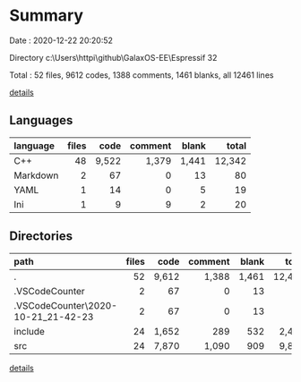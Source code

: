 # Summary

Date : 2020-12-22 20:20:52

Directory c:\Users\httpi\github\GalaxOS-EE\Espressif 32

Total : 52 files,  9612 codes, 1388 comments, 1461 blanks, all 12461 lines

[details](details.md)

## Languages
| language | files | code | comment | blank | total |
| :--- | ---: | ---: | ---: | ---: | ---: |
| C++ | 48 | 9,522 | 1,379 | 1,441 | 12,342 |
| Markdown | 2 | 67 | 0 | 13 | 80 |
| YAML | 1 | 14 | 0 | 5 | 19 |
| Ini | 1 | 9 | 9 | 2 | 20 |

## Directories
| path | files | code | comment | blank | total |
| :--- | ---: | ---: | ---: | ---: | ---: |
| . | 52 | 9,612 | 1,388 | 1,461 | 12,461 |
| .VSCodeCounter | 2 | 67 | 0 | 13 | 80 |
| .VSCodeCounter\2020-10-21_21-42-23 | 2 | 67 | 0 | 13 | 80 |
| include | 24 | 1,652 | 289 | 532 | 2,473 |
| src | 24 | 7,870 | 1,090 | 909 | 9,869 |

[details](details.md)